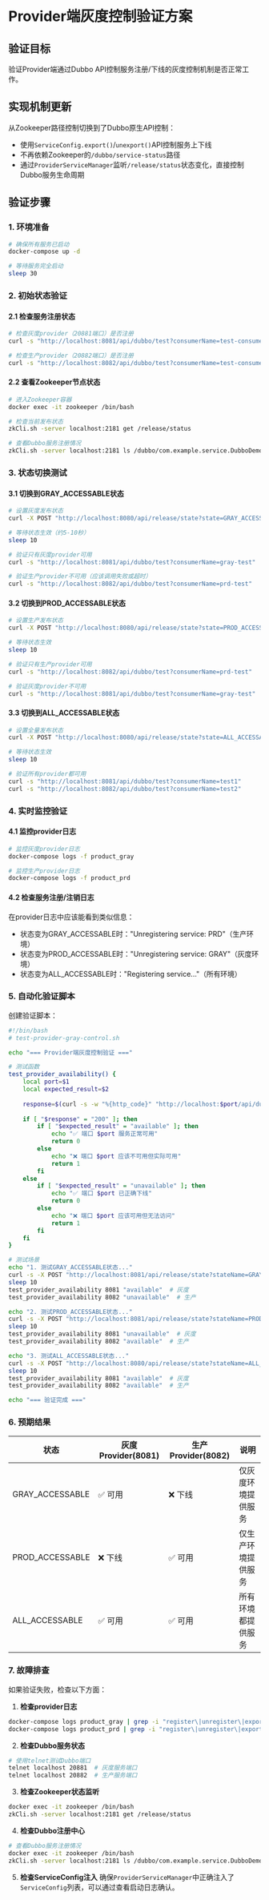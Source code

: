 # Provider端灰度控制验证方案

## 验证目标
验证Provider端通过Dubbo API控制服务注册/下线的灰度控制机制是否正常工作。

## 实现机制更新
从Zookeeper路径控制切换到了Dubbo原生API控制：
- 使用`ServiceConfig.export()`/`unexport()`API控制服务上下线
- 不再依赖Zookeeper的`/dubbo/service-status`路径
- 通过`ProviderServiceManager`监听`/release/status`状态变化，直接控制Dubbo服务生命周期

## 验证步骤

### 1. 环境准备
```bash
# 确保所有服务已启动
docker-compose up -d

# 等待服务完全启动
sleep 30
```

### 2. 初始状态验证

#### 2.1 检查服务注册状态
```bash
# 检查灰度provider（20881端口）是否注册
curl -s "http://localhost:8081/api/dubbo/test?consumerName=test-consumer"

# 检查生产provider（20882端口）是否注册
curl -s "http://localhost:8082/api/dubbo/test?consumerName=test-consumer"
```

#### 2.2 查看Zookeeper节点状态
```bash
# 进入Zookeeper容器
docker exec -it zookeeper /bin/bash

# 检查当前发布状态
zkCli.sh -server localhost:2181 get /release/status

# 查看Dubbo服务注册情况
zkCli.sh -server localhost:2181 ls /dubbo/com.example.service.DubboDemoService/providers
```

### 3. 状态切换测试

#### 3.1 切换到GRAY_ACCESSABLE状态
```bash
# 设置灰度发布状态
curl -X POST "http://localhost:8080/api/release/state?state=GRAY_ACCESSABLE"

# 等待状态生效（约5-10秒）
sleep 10

# 验证只有灰度provider可用
curl -s "http://localhost:8081/api/dubbo/test?consumerName=gray-test"

# 验证生产provider不可用（应该调用失败或超时）
curl -s "http://localhost:8082/api/dubbo/test?consumerName=prd-test"
```

#### 3.2 切换到PROD_ACCESSABLE状态
```bash
# 设置生产发布状态
curl -X POST "http://localhost:8080/api/release/state?state=PROD_ACCESSABLE"

# 等待状态生效
sleep 10

# 验证只有生产provider可用
curl -s "http://localhost:8082/api/dubbo/test?consumerName=prd-test"

# 验证灰度provider不可用
curl -s "http://localhost:8081/api/dubbo/test?consumerName=gray-test"
```

#### 3.3 切换到ALL_ACCESSABLE状态
```bash
# 设置全量发布状态
curl -X POST "http://localhost:8080/api/release/state?state=ALL_ACCESSABLE"

# 等待状态生效
sleep 10

# 验证所有provider都可用
curl -s "http://localhost:8081/api/dubbo/test?consumerName=test1"
curl -s "http://localhost:8082/api/dubbo/test?consumerName=test2"
```

### 4. 实时监控验证

#### 4.1 监控provider日志
```bash
# 监控灰度provider日志
docker-compose logs -f product_gray

# 监控生产provider日志
docker-compose logs -f product_prd
```

#### 4.2 检查服务注册/注销日志
在provider日志中应该能看到类似信息：
- 状态变为GRAY_ACCESSABLE时："Unregistering service: PRD"（生产环境）
- 状态变为PROD_ACCESSABLE时："Unregistering service: GRAY"（灰度环境）
- 状态变为ALL_ACCESSABLE时："Registering service..."（所有环境）

### 5. 自动化验证脚本

创建验证脚本：

```bash
#!/bin/bash
# test-provider-gray-control.sh

echo "=== Provider端灰度控制验证 ==="

# 测试函数
test_provider_availability() {
    local port=$1
    local expected_result=$2
    
    response=$(curl -s -w "%{http_code}" "http://localhost:$port/api/dubbo/test?consumerName=test" -o /dev/null)
    
    if [ "$response" = "200" ]; then
        if [ "$expected_result" = "available" ]; then
            echo "✅ 端口 $port 服务正常可用"
            return 0
        else
            echo "❌ 端口 $port 应该不可用但实际可用"
            return 1
        fi
    else
        if [ "$expected_result" = "unavailable" ]; then
            echo "✅ 端口 $port 已正确下线"
            return 0
        else
            echo "❌ 端口 $port 应该可用但无法访问"
            return 1
        fi
    fi
}

# 测试场景
echo "1. 测试GRAY_ACCESSABLE状态..."
curl -s -X POST "http://localhost:8081/api/release/state?stateName=GRAY_ACCESSABLE" > /dev/null
sleep 10
test_provider_availability 8081 "available"  # 灰度
test_provider_availability 8082 "unavailable"  # 生产

echo "2. 测试PROD_ACCESSABLE状态..."
curl -s -X POST "http://localhost:8081/api/release/state?stateName=PROD_ACCESSABLE" > /dev/null
sleep 10
test_provider_availability 8081 "unavailable"  # 灰度
test_provider_availability 8082 "available"  # 生产

echo "3. 测试ALL_ACCESSABLE状态..."
curl -s -X POST "http://localhost:8080/api/release/state?stateName=ALL_ACCESSABLE" > /dev/null
sleep 10
test_provider_availability 8081 "available"  # 灰度
test_provider_availability 8082 "available"  # 生产

echo "=== 验证完成 ==="
```

### 6. 预期结果

| 状态 | 灰度Provider(8081) | 生产Provider(8082) | 说明 |
|------|---------------------|---------------------|------|
| GRAY_ACCESSABLE | ✅ 可用 | ❌ 下线 | 仅灰度环境提供服务 |
| PROD_ACCESSABLE | ❌ 下线 | ✅ 可用 | 仅生产环境提供服务 |
| ALL_ACCESSABLE | ✅ 可用 | ✅ 可用 | 所有环境都提供服务 |

### 7. 故障排查

如果验证失败，检查以下方面：

1. **检查provider日志**
```bash
docker-compose logs product_gray | grep -i "register\|unregister\|export\|unexport"
docker-compose logs product_prd | grep -i "register\|unregister\|export\|unexport"
```

2. **检查Dubbo服务状态**
```bash
# 使用telnet测试Dubbo端口
telnet localhost 20881  # 灰度服务端口
telnet localhost 20882  # 生产服务端口
```

3. **检查Zookeeper状态监听**
```bash
docker exec -it zookeeper /bin/bash
zkCli.sh -server localhost:2181 get /release/status
```

4. **检查Dubbo注册中心**
```bash
# 查看Dubbo服务注册情况
docker exec -it zookeeper /bin/bash
zkCli.sh -server localhost:2181 ls /dubbo/com.example.service.DubboDemoService/providers
```

5. **检查ServiceConfig注入**
确保`ProviderServiceManager`中正确注入了`ServiceConfig`列表，可以通过查看启动日志确认。